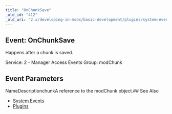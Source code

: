 ```yaml
---
title: "OnChunkSave"
_old_id: "412"
_old_uri: "2.x/developing-in-modx/basic-development/plugins/system-events/onchunksave"
---
```


## Event: OnChunkSave

Happens after a chunk is saved.

Service: 2 - Manager Access Events 
Group: modChunk

## Event Parameters

NameDescriptionchunkA reference to the modChunk object.## See Also

- [System Events](developing-in-modx/basic-development/plugins/system-events "System Events")
- [Plugins](developing-in-modx/basic-development/plugins "Plugins")